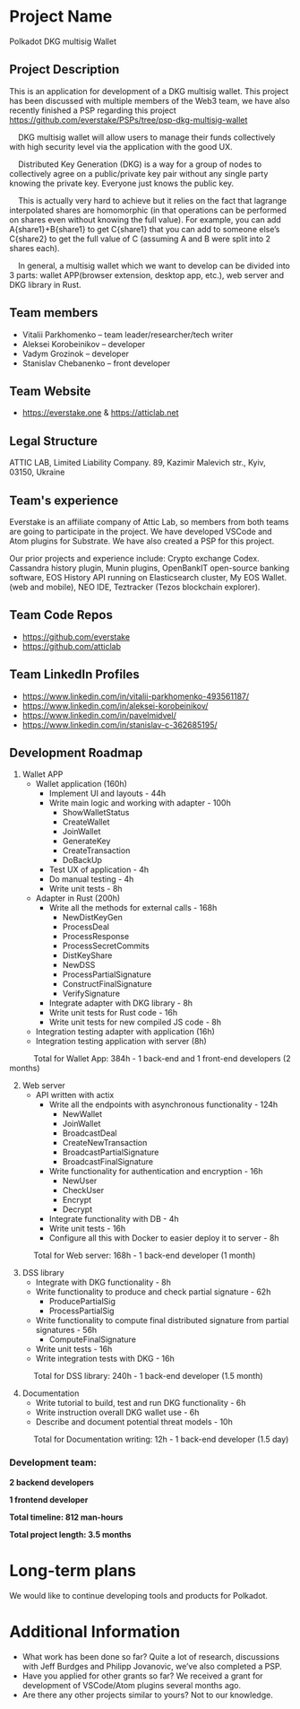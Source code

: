 # Project Name
Polkadot DKG multisig Wallet

## Project Description
This is an application for development of a DKG multisig wallet. This project has been discussed with multiple members of the Web3 team, we have also recently finished a PSP regarding this project https://github.com/everstake/PSPs/tree/psp-dkg-multisig-wallet</br>  

&nbsp;&nbsp;&nbsp;&nbsp;DKG multisig wallet will allow users to manage their funds collectively with high security level via the application with the good UX.

&nbsp;&nbsp;&nbsp;&nbsp;Distributed Key Generation (DKG) is a way for a group of nodes to collectively agree on a public/private key pair without any single party knowing the private key. Everyone just knows the public key.

&nbsp;&nbsp;&nbsp;&nbsp;This is actually very hard to achieve but it relies on the fact that lagrange interpolated shares are homomorphic (in that operations can be performed on shares even without knowing the full value). For example, you can add A{share1}+B{share1} to get C{share1} that you can add to someone else’s C{share2} to get the full value of C (assuming A and B were split into 2 shares each).

&nbsp;&nbsp;&nbsp;&nbsp;In general, a multisig wallet which we want to develop can be divided into 3 parts: wallet APP(browser extension, desktop app, etc.), web server and DKG library in Rust.

## Team members
* Vitalii Parkhomenko – team leader/researcher/tech writer
* Aleksei Korobeinikov – developer
* Vadym Grozinok – developer
* Stanislav Chebanenko – front developer

## Team Website
* https://everstake.one & https://atticlab.net

## Legal Structure
ATTIC LAB, Limited Liability Company. 89, Kazimir Malevich str., Kyiv, 03150, Ukraine

## Team's experience
Everstake is an affiliate company of Attic Lab, so members from both teams are going to participate in the project. We have developed VSCode and Atom plugins for Substrate. We have also created a PSP for this project. 

Our prior projects and experience include: Crypto exchange Codex. Cassandra history plugin, Munin plugins, OpenBankIT open-source banking software, EOS History API running on Elasticsearch cluster, My EOS Wallet. (web and mobile), NEO IDE, Teztracker (Tezos blockchain explorer). 

## Team Code Repos
* https://github.com/everstake
* https://github.com/atticlab

## Team LinkedIn Profiles
* https://www.linkedin.com/in/vitalii-parkhomenko-493561187/
* https://www.linkedin.com/in/aleksei-korobeinikov/
* https://www.linkedin.com/in/pavelmidvel/
* https://www.linkedin.com/in/stanislav-c-362685195/

## Development Roadmap
1. Wallet APP
   * Wallet application (160h)
      * Implement UI and layouts - 44h
      * Write main logic and working with adapter - 100h
         * ShowWalletStatus
         * CreateWallet
         * JoinWallet
         * GenerateKey
         * CreateTransaction
         * DoBackUp
       * Test UX of application - 4h
       * Do manual testing - 4h
       * Write unit tests - 8h
   * Adapter in Rust (200h)
      * Write all the methods for external calls - 168h
         * NewDistKeyGen
         * ProcessDeal
         * ProcessResponse
         * ProcessSecretCommits
         * DistKeyShare
         * NewDSS
         * ProcessPartialSignature
         * ConstructFinalSignature
         * VerifySignature
      * Integrate adapter with DKG library - 8h
      * Write unit tests for Rust code - 16h
      * Write unit tests for new compiled JS code - 8h
   * Integration testing adapter with application (16h)
   * Integration testing application with server (8h)

&nbsp;&nbsp;&nbsp;&nbsp;&nbsp;&nbsp;&nbsp;&nbsp;&nbsp;&nbsp;&nbsp;Total for Wallet App: 384h - 1 back-end and 1 front-end developers (2 months)

2. Web server
   * API written with actix
      * Write all the endpoints with asynchronous functionality - 124h
         * NewWallet
         * JoinWallet
         * BroadcastDeal
         * CreateNewTransaction
         * BroadcastPartialSignature
         * BroadcastFinalSignature
      * Write functionality for authentication and encryption - 16h
         * NewUser
         * CheckUser
         * Encrypt
         * Decrypt
      * Integrate functionality with DB - 4h
      * Write unit tests - 16h
      * Configure all this with Docker to easier deploy it to server - 8h

&nbsp;&nbsp;&nbsp;&nbsp;&nbsp;&nbsp;&nbsp;&nbsp;&nbsp;&nbsp;&nbsp;Total for Web server: 168h - 1 back-end developer (1 month)

3. DSS library
   * Integrate with DKG functionality - 8h
   * Write functionality to produce and check partial signature - 62h
      * ProducePartialSig
      * ProcessPartialSig
   * Write functionality to compute final distributed signature from partial signatures - 56h
      * ComputeFinalSignature
   * Write unit tests - 16h
   * Write integration tests with DKG - 16h

&nbsp;&nbsp;&nbsp;&nbsp;&nbsp;&nbsp;&nbsp;&nbsp;&nbsp;&nbsp;&nbsp;Total for DSS library: 240h - 1 back-end developer (1.5 month)

4. Documentation
   * Write tutorial to build, test and run DKG functionality - 6h
   * Write instruction overall DKG wallet use - 6h
   * Describe and document potential threat models - 10h

&nbsp;&nbsp;&nbsp;&nbsp;&nbsp;&nbsp;&nbsp;&nbsp;&nbsp;&nbsp;&nbsp;Total for Documentation writing: 12h - 1 back-end developer (1.5 day)

### Development team: 
**2 backend developers**

**1 frontend developer**

**Total timeline: 812 man-hours**

**Total project length: 3.5 months**
# Long-term plans
We would like to continue developing tools and products for Polkadot.
# Additional Information
   * What work has been done so far? Quite a lot of research, discussions with Jeff Burdges and Philipp Jovanovic, we’ve also completed a PSP.
   * Have you applied for other grants so far? We received a grant for development of VSCode/Atom plugins several months ago.
   * Are there any other projects similar to yours? Not to our knowledge.
